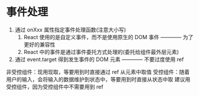 # 事件处理

1. 通过 onXxx 属性指定事件处理函数(注意大小写)
    1. React 使用的是自定义事件，而不是使用原生的 DOM 事件 ———— 为了更好的兼容性
    2. React 中的事件是通过事件委托方式处理的(委托给组件最外层元素)
2. 通过 event.target 得到发生事件的 DOM 元素 ———— 不要过度使用 ref

非受控组件：现用现取，等要用到时直接通过 ref 从元素中取值
受控组件：随着用户的输入，会将输入的数据维护到状态中，等要用到时直接从状态中取
建议用受控组件，因为受控组件中不需要用到 ref
